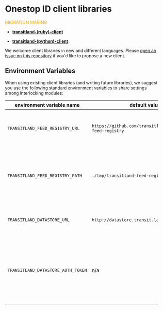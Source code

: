 # Onestop ID client libraries

<span style="color:orange;">MIGRATION MARING</span>

* [**transitland-(ruby)-client**](https://github.com/transitland/transitland-ruby-client)

* [**transitland-(python)-client**](https://github.com/transitland/transitland-python-client)

We welcome client libraries in new and different languages. Please [open an issue on this repository](https://github.com/transitland/onestop-id-scheme/issues/new) if you'd like to propose a new client.

## Environment Variables

When using existing client libraries (and writing future libraries), we suggest you use the following standard environment variables to share settings among interlocking modules:

environment variable name | default value | notes
------------------------- | ------------- | -----
`TRANSITLAND_FEED_REGISTRY_URL` | `https://github.com/transitland/transitland-feed-registry` | override if you need to work with a branch or a fork
`TRANSITLAND_FEED_REGISTRY_PATH` | `./tmp/transitland-feed-registry` | look here for a copy of the Feed Registry repo, before clone'ing a copy of the remote
`TRANSITLAND_DATASTORE_URL` | `http://datastore.transit.land/api/v1` | where to query for data or create changesets
`TRANSITLAND_DATASTORE_AUTH_TOKEN` | n/a | auth tokens are necessary to write to the Datastore (create a changeset or trigger a "feed eater" job)
